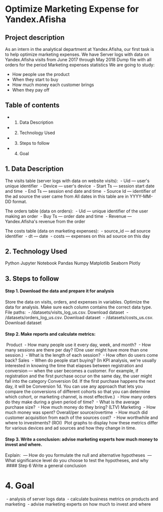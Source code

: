 # Optimize Marketing Expense for Yandex.Afisha
## Project description
As an intern in the analytical department at Yandex.Afisha, our first task is to help optimize marketing expenses.
We have Server logs with data on Yandex.Afisha visits from June 2017 through May 2018
Dump file with all orders for the period Marketing expenses statistics
We are going to study: 
- How people use the product
- When they start to buy
- How much money each customer brings
- When they pay off
## Table of contents
- 1. Data Description
- 2. Technology Used
- 3. Steps to follow 
- 4. Goal

## 1. Data Description
The visits table (server logs with data on website visits):
 - Uid — user's unique identifier
 - Device — user's device
 - Start Ts — session start date and time
 - End Ts — session end date and time
 - Source Id — identifier of the ad source the user came from
All dates in this table are in YYYY-MM-DD format.

The orders table (data on orders):
 - Uid — unique identifier of the user making an order
 - Buy Ts — order date and time
 - Revenue — Yandex.Afisha's revenue from the order

The costs table (data on marketing expenses):
 - source_id — ad source identifier
 - dt — date
 - costs — expenses on this ad source on this day

## 2. Technology Used
Python
Jupyter Notebook
Pandas
Numpy
Matplotlib
Seaborn
Plotly

## 3. Steps to follow
#### Step 1. Download the data and prepare it for analysis
Store the data on visits, orders, and expenses in variables. Optimize the data for analysis. Make sure each column contains the correct data type.
File paths:
 - /datasets/visits_log_us.csv. Download dataset
 - /datasets/orders_log_us.csv. Download dataset
 - /datasets/costs_us.csv. Download dataset
 
#### Step 2. Make reports and calculate metrics:
 Product
 - How many people use it every day, week, and month?
 - How many sessions are there per day? (One user might have more than one session.)
 - What is the length of each session?
 - How often do users come back?
Sales
 - When do people start buying? (In KPI analysis, we're usually interested in knowing the time that elapses between registration and conversion — when the user becomes a customer. For example, if registration and the first purchase occur on the same day, the user might fall into the category Conversion 0d. If the first purchase happens the next day, it will be Conversion 1d. You can use any approach that lets you compare the conversions of different cohorts so that you can determine which cohort, or marketing channel, is most effective.)
 - How many orders do they make during a given period of time?
 - What is the average purchase size?
 - How much money do they bring? (LTV)
Marketing
 - How much money was spent? Overall/per source/overtime
 - How much did customer acquisition from each of the sources cost?
 - How worthwhile and where to investments? (ROI)
 Plot graphs to display how these metrics differ for various devices and ad sources and how they change in time.
 
#### Step 3. Write a conclusion: advise marketing experts how much money to invest and where.
Explain:
 — How do you formulate the null and alternative hypotheses
 — What significance level do you choose to test the hypotheses, and why
 #### Step 6 Write a general conclusion
# 4. Goal
 - analysis of server logs data
 - calculate business metrics on products and marketing
 - advise marketing experts on how much to invest and where

